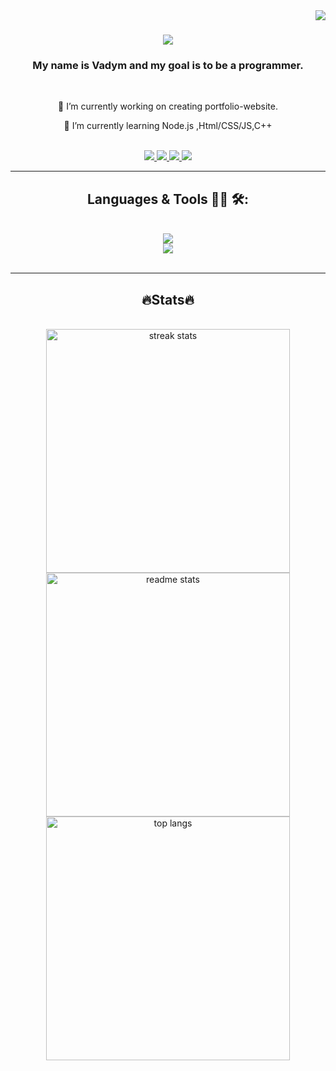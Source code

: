 <img align="right" src="https://visitor-badge.laobi.icu/badge?page_id=vaydy.vaydy" />

<h1 align="center">
    <img src="https://tenor.com/uk/view/new-game-mozuku-anime-hello-hi-gif-17250999.gif" />
</h1>

<h3 align="center">My name is Vadym and my goal is to be a programmer.</h3>

<br/>
<div align="center">

🔭 I’m currently working on creating portfolio-website.

📖 I’m currently learning Node.js ,Html/CSS/JS,C++


<br/>
</div>


<div align="center">
    <a href="mailto:moskvavadym@gmail.com">
    <img src="https://img.shields.io/badge/Gmail-333333?style=for-the-badge&logo=gmail&logoColor=red" />
    </a>
    <a href="https://www.instagram.com/vaydyvibes/" target="_blank">
    <img src="https://img.shields.io/badge/Instagram-E4405F?style=for-the-badge&logo=instagram&logoColor=white" />
    </a>
    <a href="https://stackoverflow.com/users/22173418/avksom">
    <img src="https://img.shields.io/badge/stack%20overflow-FE7A16?logo=stack-overflow&logoColor=red&style=for-the-badge" />
    </a>
    <a href="https://vaydy.github.io/" target="_blank">
     <img src="https://img.shields.io/badge/Portfolio-FF5722?style=for-the-badge&logo=todoist&logoColor=white" target="_blank" /> 
  </a>


</div>
<hr/>
 
<h2 align="center">Languages & Tools 👨‍💻 🛠: </h2>
<br/>
<div align="center">
    <img src="https://skillicons.dev/icons?i=nodejs,github,py,javascript" /><br>
    <img src="https://skillicons.dev/icons?i=html,css,vscode,git,cpp,neovim" />
</div>

<br/>
<hr/>

<h2 align="center"> 🔥Stats🔥 </h2>
<br>
<div align=center>
<img width=390 src="https://streak-stats.demolab.com/?user=Vaydy&count_private=true&theme=react&border_radius=10" alt="streak stats"/>
 <img width=390 src="https://github-readme-stats-salesp07.vercel.app/api?username=Vaydy&count_private=true&show_icons=true&theme=react&rank_icon=github&border_radius=10" alt="readme stats" />
</br>
<img width=390 src="https://github-readme-stats-salesp07.vercel.app/api/top-langs/?username=Vaydy&langs_count=6&layout=compact&theme=react&border_radius=10&size_weight=0.5&count_weight=0.5&exclude_repo=github-readme-stats" alt="top langs"/>
</div>